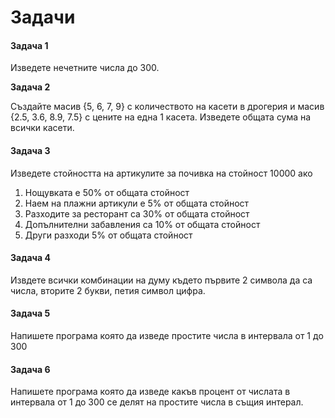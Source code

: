 # Задачи

#### Задача 1

Изведете нечетните числа до 300.

**Задача 2**

Създайте масив {5, 6, 7, 9} с количеството на касети в дрогерия и масив {2.5, 3.6, 8.9, 7.5} с цените на една 1 касета. Изведете общата сума на всички касети.

#### Задача 3

Изведете стойността на артикулите за почивка на стойност 10000 ако

1. Нощувката е 50% от общата стойност
2. Наем на плажни артикули е 5% от общата стойност
3. Разходите за ресторант са 30% от общата стойност
4. Допълнителни забавления са 10% от общата стойност
5. Други разходи 5% от общата стойност

#### Задача 4

Извдете всички комбинации на думу където първите 2 символа да са числа, вторите 2 букви, петия символ цифра.

#### Задача 5

Напишете програма която да изведе простите числа в интервала от 1 до 300

#### Задача 6

Напишете програма която да изведе какъв процент от числата в интервала от 1 до 300 се делят на простите числа в същия интерал.
